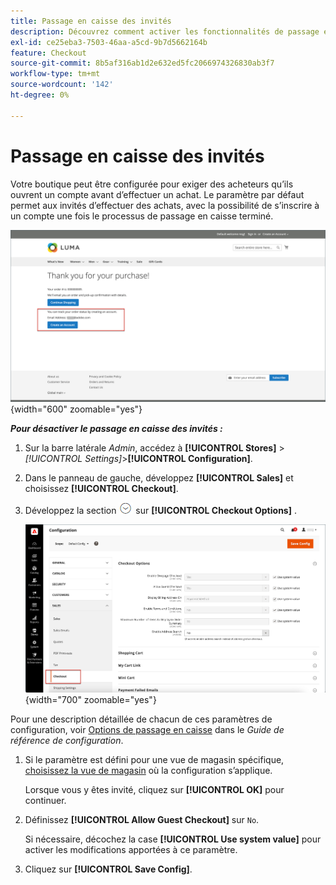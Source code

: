 ```yaml
---
title: Passage en caisse des invités
description: Découvrez comment activer les fonctionnalités de passage en caisse des invités dans votre boutique.
exl-id: ce25eba3-7503-46aa-a5cd-9b7d5662164b
feature: Checkout
source-git-commit: 8b5af316ab1d2e632ed5fc2066974326830ab3f7
workflow-type: tm+mt
source-wordcount: '142'
ht-degree: 0%

---
```


# Passage en caisse des invités

Votre boutique peut être configurée pour exiger des acheteurs qu’ils ouvrent un compte avant d’effectuer un achat. Le paramètre par défaut permet aux invités d’effectuer des achats, avec la possibilité de s’inscrire à un compte une fois le processus de passage en caisse terminé.

![Le magasin Luma affiche l’option Check Out as Guest](./assets/storefront-checkout-as-guest.png){width="600" zoomable="yes"}

**_Pour désactiver le passage en caisse des invités :_**

1. Sur la barre latérale _Admin_, accédez à **[!UICONTROL Stores]** > _[!UICONTROL Settings]_>**[!UICONTROL Configuration]**.

1. Dans le panneau de gauche, développez **[!UICONTROL Sales]** et choisissez **[!UICONTROL Checkout]**.

1. Développez la section ![Sélecteur d’extension](../assets/icon-display-expand.png) sur **[!UICONTROL Checkout Options]** .

   ![Options de passage en caisse développées sur la page de configuration](./assets/checkout-checkout-options.png){width="700" zoomable="yes"}

Pour une description détaillée de chacun de ces paramètres de configuration, voir [Options de passage en caisse](../configuration-reference/sales/checkout.md#checkout-options) dans le _Guide de référence de configuration_.

1. Si le paramètre est défini pour une vue de magasin spécifique, [choisissez la vue de magasin](../configuration-reference/scope-change.md#set-the-scope) où la configuration s’applique.

   Lorsque vous y êtes invité, cliquez sur **[!UICONTROL OK]** pour continuer.

1. Définissez **[!UICONTROL Allow Guest Checkout]** sur `No`.

   Si nécessaire, décochez la case **[!UICONTROL Use system value]** pour activer les modifications apportées à ce paramètre.

1. Cliquez sur **[!UICONTROL Save Config]**.
